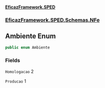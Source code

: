 #### [EficazFramework.SPED](EficazFrameworkSPED.md 'EficazFramework SPED')
### [EficazFramework.SPED.Schemas.NFe](EficazFramework.SPED.Schemas.NFe.md 'EficazFramework.SPED.Schemas.NFe')

## Ambiente Enum

```csharp
public enum Ambiente
```
### Fields

<a name='EficazFramework.SPED.Schemas.NFe.Ambiente.Homologacao'></a>

`Homologacao` 2

<a name='EficazFramework.SPED.Schemas.NFe.Ambiente.Producao'></a>

`Producao` 1